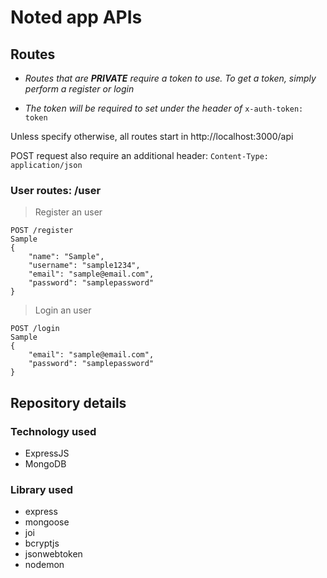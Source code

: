 # Noted app APIs

## Routes

- _Routes that are **PRIVATE** require a token to use. To get a token, simply perform a register or login_

- _The token will be required to set under the header of_ `x-auth-token: token`

Unless specify otherwise, all routes start in http://localhost:3000/api

POST request also require an additional header:
`Content-Type: application/json`

### User routes: /user

> Register an user
```
POST /register
Sample
{
    "name": "Sample",
    "username": "sample1234",
    "email": "sample@email.com",
    "password": "samplepassword"
}
```

> Login an user
```
POST /login
Sample
{
    "email": "sample@email.com",
    "password": "samplepassword"
}
```

## Repository details

### Technology used

- ExpressJS
- MongoDB

### Library used

- express
- mongoose
- joi
- bcryptjs
- jsonwebtoken
- nodemon
